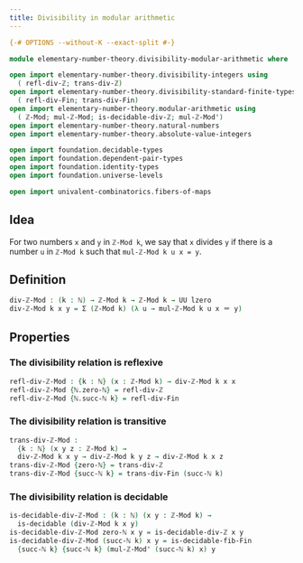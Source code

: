 ```yaml
---
title: Divisibility in modular arithmetic
---
```


```agda
{-# OPTIONS --without-K --exact-split #-}

module elementary-number-theory.divisibility-modular-arithmetic where

open import elementary-number-theory.divisibility-integers using
  ( refl-div-ℤ; trans-div-ℤ)
open import elementary-number-theory.divisibility-standard-finite-types using
  ( refl-div-Fin; trans-div-Fin)
open import elementary-number-theory.modular-arithmetic using
  ( ℤ-Mod; mul-ℤ-Mod; is-decidable-div-ℤ; mul-ℤ-Mod')
open import elementary-number-theory.natural-numbers
open import elementary-number-theory.absolute-value-integers

open import foundation.decidable-types
open import foundation.dependent-pair-types
open import foundation.identity-types
open import foundation.universe-levels

open import univalent-combinatorics.fibers-of-maps
```

## Idea

For two numbers `x` and `y` in `ℤ-Mod k`, we say that `x` divides `y` if there is a number `u` in `ℤ-Mod k` such that `mul-ℤ-Mod k u x = y`.

## Definition

```agda
div-ℤ-Mod : (k : ℕ) → ℤ-Mod k → ℤ-Mod k → UU lzero
div-ℤ-Mod k x y = Σ (ℤ-Mod k) (λ u → mul-ℤ-Mod k u x ＝ y)
```

## Properties

### The divisibility relation is reflexive

```agda
refl-div-ℤ-Mod : {k : ℕ} (x : ℤ-Mod k) → div-ℤ-Mod k x x
refl-div-ℤ-Mod {ℕ.zero-ℕ} = refl-div-ℤ
refl-div-ℤ-Mod {ℕ.succ-ℕ k} = refl-div-Fin
```

### The divisibility relation is transitive

```agda
trans-div-ℤ-Mod :
  {k : ℕ} (x y z : ℤ-Mod k) →
  div-ℤ-Mod k x y → div-ℤ-Mod k y z → div-ℤ-Mod k x z
trans-div-ℤ-Mod {zero-ℕ} = trans-div-ℤ
trans-div-ℤ-Mod {succ-ℕ k} = trans-div-Fin (succ-ℕ k)
```

### The divisibility relation is decidable

```agda
is-decidable-div-ℤ-Mod : (k : ℕ) (x y : ℤ-Mod k) →
  is-decidable (div-ℤ-Mod k x y)
is-decidable-div-ℤ-Mod zero-ℕ x y = is-decidable-div-ℤ x y  
is-decidable-div-ℤ-Mod (succ-ℕ k) x y = is-decidable-fib-Fin 
  {succ-ℕ k} {succ-ℕ k} (mul-ℤ-Mod' (succ-ℕ k) x) y
```
